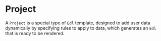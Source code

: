 # Project

A `Project` is a special type of `Edl` template, designed to add user data dynamically by specifying rules to apply to data, which generates an `Edl` that is ready to be rendered.

